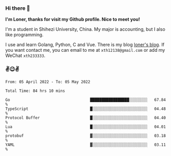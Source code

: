 ### Hi there 👋️

**I'm Loner, thanks for visit my Github profile. Nice to meet you!**

I'm a student in Shihezi University, China. My major is accounting, but I also like programming.

I use and learn Golang, Python, C and Vue. There is my blog [loner's blog](https://www.loner1024.top).  If you want contact me, you can email to me at `xth12138@gmail.com` or add my WeChat `xth233333`.

### ✌️😉✌️

<!--START_SECTION:waka-->

```text
From: 05 April 2022 - To: 05 May 2022

Total Time: 84 hrs 10 mins

Go                                   █████████████████░░░░░░░░   67.84 %
TypeScript                           █░░░░░░░░░░░░░░░░░░░░░░░░   04.48 %
Protocol Buffer                      █░░░░░░░░░░░░░░░░░░░░░░░░   04.40 %
Lua                                  █░░░░░░░░░░░░░░░░░░░░░░░░   04.01 %
protobuf                             ▓░░░░░░░░░░░░░░░░░░░░░░░░   03.18 %
YAML                                 ▓░░░░░░░░░░░░░░░░░░░░░░░░   03.11 %
```

<!--END_SECTION:waka-->



